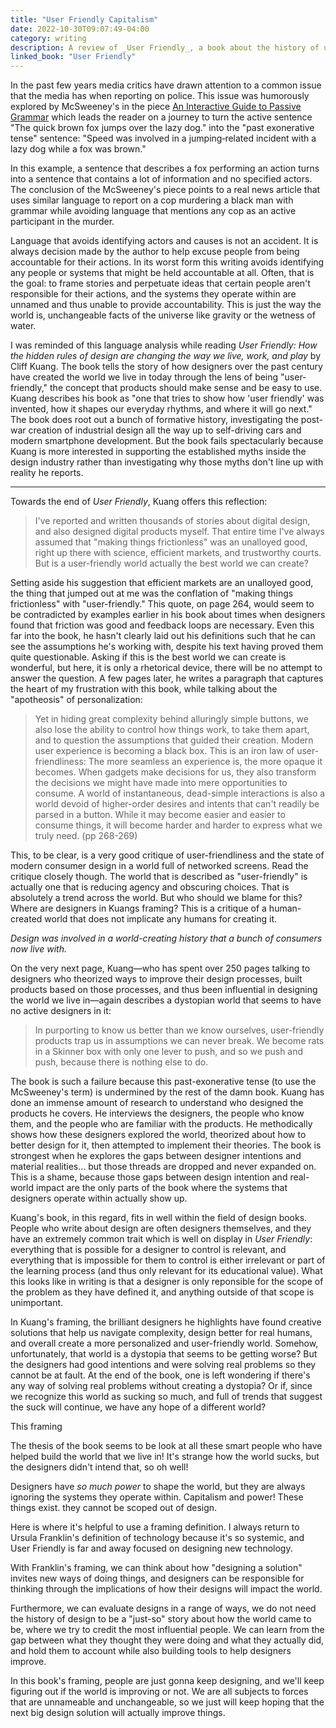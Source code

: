 ```yaml
---
title: "User Friendly Capitalism"
date: 2022-10-30T09:07:49-04:00
category: writing
description: A review of _User Friendly_, a book about the history of user-friendly design that is too afraid of challenging existing myths to actually pursue the interesting questions it raises.
linked_book: "User Friendly"
---
```


In the past few years media critics have drawn attention to a common issue that the media has when reporting on police. This issue was humorously explored by McSweeney's in the piece [An Interactive Guide to Passive Grammar](https://www.mcsweeneys.net/articles/an-interactive-guide-to-ambiguous-grammar) which leads the reader on a journey to turn the active sentence "The quick brown fox jumps over the lazy dog." into the "past exonerative tense" sentence: "Speed was involved in a jumping‑related incident with a lazy dog while a fox was brown." 

In this example, a sentence that describes a fox performing an action turns into a sentence that contains a lot of information and no specified actors. The conclusion of the McSweeney's piece points to a real news article that uses similar language to report on a cop murdering a black man with grammar while avoiding language that mentions any cop as an active participant in the murder.

Language that avoids identifying actors and causes is not an accident. It is always decision made by the author to help excuse people from being accountable for their actions. In its worst form this writing avoids identifying any people or systems that might be held accountable at all. Often, that is the goal: to frame stories and perpetuate ideas that certain people aren't responsible for their actions, and the systems they operate within are unnamed and thus unable to provide accountability. This is just the way the world is, unchangeable facts of the universe like gravity or the wetness of water. 

I was reminded of this language analysis while reading _User Friendly: How the hidden rules of design are changing the way we live, work, and play_ by Cliff Kuang. The book tells the story of how designers over the past century have created the world we live in today through the lens of being "user-friendly," the concept that products should make sense and be easy to use. Kuang describes his book as "one that tries to show how 'user friendly' was invented, how it shapes our everyday rhythms, and where it will go next." The book does root out a bunch of formative history, investigating the post-war creation of industrial design all the way up to self-driving cars and modern smartphone development. But the book fails spectacularly because Kuang is more interested in supporting the established myths inside the design industry rather than investigating why those myths don't line up with reality he reports.

----

Towards the end of _User Friendly_, Kuang offers this reflection:

> I've reported and written thousands of stories about digital design, and also designed digital products myself. That entire time I've always assumed that "making things frictionless" was an unalloyed good, right up there with science, efficient markets, and trustworthy courts. But is a user-friendly world actually the best world we can create?

Setting aside his suggestion that efficient markets are an unalloyed good, the thing that jumped out at me was the conflation of "making things frictionless" with "user-friendly." This quote, on page 264, would seem to be contradicted by examples earlier in his book about times when designers found that friction was good and feedback loops are necessary. Even this far into the book, he hasn't clearly laid out his definitions such that he can see the assumptions he's working with, despite his text having proved them quite questionable. Asking if this is the best world we can create is wonderful, but here, it is only a rhetorical device, there will be no attempt to answer the question. A few pages later, he writes a paragraph that captures the heart of my frustration with this book, while talking about the "apotheosis" of personalization:

> Yet in hiding great complexity behind alluringly simple buttons, we also lose the ability to control how things work, to take them apart, and to question the assumptions that guided their creation. Modern user experience is becoming a black box. This is an iron law of user-friendliness: The more seamless an experience is, the more opaque it becomes. When gadgets make decisions for us, they also transform the decisions we might have made into mere opportunities to consume. A world of instantaneous, dead-simple interactions is also a world devoid of higher-order desires and intents that can't readily be parsed in a button. While it may become easier and easier to consume things, it will become harder and harder to express what we truly need. (pp 268-269)

This, to be clear, is a very good critique of user-friendliness and the state of modern consumer design in a world full of networked screens. Read the critique closely though. The world that is described as "user-friendly" is actually one that is reducing agency and obscuring choices. That is absolutely a trend across the world. But who should we blame for this? Where are designers in Kuangs framing? This is a critique of a human-created world that does not implicate any humans for creating it. 

_Design was involved in a world-creating history that a bunch of consumers now live with._

On the very next page, Kuang—who has spent over 250 pages talking to designers who theorized ways to improve their design processes, built products based on those processes, and thus been influential in designing the world we live in—again describes a dystopian world that seems to have no active designers in it:

> In purporting to know us better than we know ourselves, user-friendly products trap us in assumptions we can never break. We become rats in a Skinner box with only one lever to push, and so we push and push, because there is nothing else to do.

The book is such a failure because this past-exonerative tense (to use the McSweeney's term) is undermined by the rest of the damn book. Kuang has done an immense amount of research to understand who designed the products he covers. He interviews the designers, the people who know them, and the people who are familiar with the products. He methodically shows how these designers explored the world, theorized about how to better design for it, then attempted to implement their theories. The book is strongest when he explores the gaps between designer intentions and material realities... but those threads are dropped and never expanded on. This is a shame, because those gaps between design intention and real-world impact are the only parts of the book where the systems that designers operate within actually show up. 

Kuang's book, in this regard, fits in well within the field of design books. People who write about design are often designers themselves, and they have an extremely common trait which is well on display in _User Friendly_: everything that is possible for a designer to control is relevant, and everything that is impossible for them to control is either irrelevant or part of the learning process (and thus only relevant for its educational value). What this looks like in writing is that a designer is only reponsible for the scope of the problem as they have defined it, and anything outside of that scope is unimportant.

In Kuang's framing, the brilliant designers he highlights have found creative solutions that help us navigate complexity, design better for real humans, and overall create a more personalized and user-friendly world. Somehow, unfortunately, that world is a dystopia that seems to be getting worse? But the designers had good intentions and were solving real problems so they cannot be at fault. At the end of the book, one is left wondering if there's any way of solving real problems without creating a dystopia? Or if, since we recognize this world as sucking so much, and full of trends that suggest the suck will continue, we have any hope of a different world? 

This framing













The thesis of the book seems to be look at all these smart people who have helped build the world that we live in! It's strange how the world sucks, but the designers didn't intend that, so oh well!

Designers have _so much power_ to shape the world, but they are always ignoring the systems they operate within. Capitalism and power! These things exist. they cannot be scoped out of design.

Here is where it's helpful to use a framing definition. I always return to Ursula Franklin's definition of technology because it's so systemic, and User Friendly is far and away focused on designing new technology.

With Franklin's framing, we can think about how "designing a solution" invites new ways of doing things, and designers can be responsible for thinking through the implications of how their designs will impact the world.

Furthermore, we can evaluate designs in a range of ways, we do not need the history of design to be a "just-so" story about how the world came to be, where we try to credit the most influential people. We can learn from the gap between what they thought they were doing and what they actually did, and hold them to account while also building tools to help designers improve.

In this book's framing, people are just gonna keep designing, and we'll keep figuring out if the world is improving or not. We are all subjects to forces that are unnameable and unchangeable, so we just will keep hoping that the next big design solution will actually improve things.
